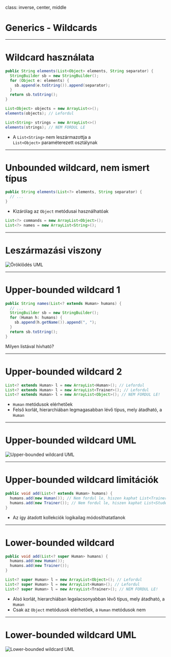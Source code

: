 class: inverse, center, middle

# Generics - Wildcards

---

# Wildcard használata

```java
public String elements(List<Object> elements, String separator) {
  StringBuilder sb = new StringBuilder();
  for (Object e: elements) {
    sb.append(e.toString()).append(separator);
  }
  return sb.toString();
}
```

```java
List<Object> objects = new ArrayList<>();
elements(objects); // Lefordul

List<String> strings = new ArrayList<>()
elements(strings); // NEM FORDUL LE
```

* A `List<String>` nem leszármazottja a <br /> `List<Object>` paraméterezett osztálynak

---

# Unbounded wildcard, nem ismert típus

```java
public String elements(List<?> elements, String separator) {
  // ...
}
```

* Kizárólag az `Object` metódusai használhatóak

```java
List<?> commands = new ArrayList<Object>();
List<?> names = new ArrayList<String>();
```

---

# Leszármazási viszony

![Öröklődés UML](images/hierarchy.png)

---

# Upper-bounded wildcard 1

```java
public String names(List<? extends Human> humans) {
  // ...
  StringBuilder sb = new StringBuilder();
  for (Human h: humans) {
    sb.append(h.getName()).append(", ");
  }
  return sb.toString();
}
```
Milyen listával hívható?

---

# Upper-bounded wildcard 2

```java
List<? extends Human> l = new ArrayList<Human>(); // Lefordul
List<? extends Human> l = new ArrayList<Trainer>(); // Lefordul
List<? extends Human> l = new ArrayList<Object>(); // NEM FORDUL LE!
```

* `Human` metódusok elérhetőek
* Felső korlát, hierarchiában legmagasabban lévő típus, mely átadható, a `Human`

---

# Upper-bounded wildcard UML

![Upper-bounded wildcard UML](images/wc_upperbound.png)

---

# Upper-bounded wildcard limitációk

```java
public void add(List<? extends Human> humans) {
  humans.add(new Human()); // Nem fordul le, hiszen kaphat List<Trainer> listát
  humans.add(new Trainer()); // Nem fordul le, hiszen kaphat List<Student> listát
}
```

* Az így átadott kollekciók logikailag módosíthatatlanok

---

# Lower-bounded wildcard

```java
public void add(List<? super Human> humans) {
  humans.add(new Human());
  humans.add(new Trainer());
}
```

```java
List<? super Human> l = new ArrayList<Object>(); // Lefordul
List<? super Human> l = new ArrayList<Human>(); // Lefordul
List<? super Human> l = new ArrayList<Trainer>(); // NEM FORDUL LE!
```

* Alsó korlát, hierarchiában legalacsonyabban lévő típus, mely átadható, a `Human`
* Csak az `Object` metódusok elérhetőek, a `Human` metódusok nem

---

# Lower-bounded wildcard UML

![Lower-bounded wildcard UML](images/wc_lowerbound.png)